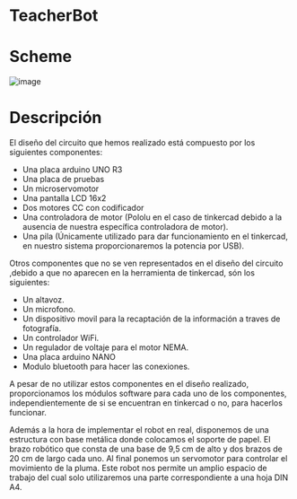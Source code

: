 # TeacherBot

# Scheme

![image](https://user-images.githubusercontent.com/104699446/229575547-419809e9-b9b8-40d9-bddc-ee4d55ed3363.png)

# Descripción
El diseño del circuito que hemos realizado está compuesto por los siguientes componentes: 
- Una placa arduino UNO R3
- Una placa de pruebas
- Un microservomotor
- Una pantalla LCD 16x2
- Dos motores CC con codificador
- Una controladora de motor (Pololu en el caso de tinkercad debido a la ausencia de nuestra específica controladora de motor). 
- Una pila (Únicamente utilizado para dar funcionamiento en el tinkercad, en nuestro sistema proporcionaremos la potencia por USB).

Otros componentes que no se ven representados en el diseño del circuito ,debido a que no aparecen en la herramienta de tinkercad, són los siguientes: 
- Un altavoz.
- Un microfono.
- Un dispositivo movil para la recaptación de la información a traves de fotografía.
- Un controlador WiFi.
- Un regulador de voltaje para el motor NEMA.
- Una placa arduino NANO
- Modulo bluetooth para hacer las conexiones.

A pesar de no utilizar estos componentes en el diseño realizado, proporcionamos los módulos software para cada uno de los componentes, independientemente de si se encuentran en tinkercad o no, para hacerlos funcionar. 

Además a la hora de implementar el robot en real, disponemos de una estructura con base metálica donde colocamos el soporte de papel. El brazo robótico que consta de una base de 9,5 cm de alto y dos brazos de 20 cm de largo cada uno. Al final ponemos un servomotor para controlar el movimiento de la pluma. Este robot nos permite un amplio espacio de trabajo del cual solo utilizaremos una parte correspondiente a una hoja DIN A4.
